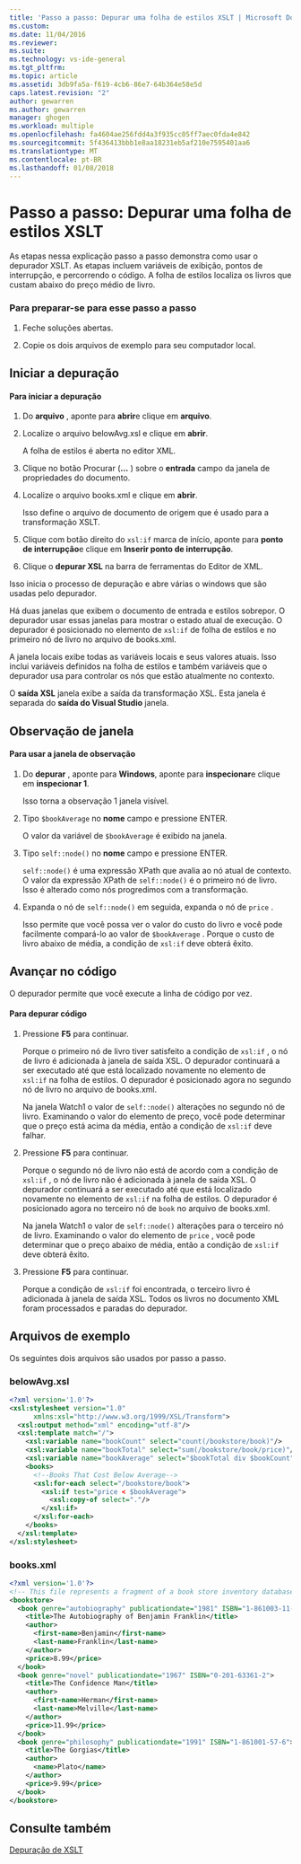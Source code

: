 ```yaml
---
title: 'Passo a passo: Depurar uma folha de estilos XSLT | Microsoft Docs'
ms.custom: 
ms.date: 11/04/2016
ms.reviewer: 
ms.suite: 
ms.technology: vs-ide-general
ms.tgt_pltfrm: 
ms.topic: article
ms.assetid: 3db9fa5a-f619-4cb6-86e7-64b364e58e5d
caps.latest.revision: "2"
author: gewarren
ms.author: gewarren
manager: ghogen
ms.workload: multiple
ms.openlocfilehash: fa4604ae256fdd4a3f935cc05ff7aec0fda4e842
ms.sourcegitcommit: 5f436413bbb1e8aa18231eb5af210e7595401aa6
ms.translationtype: MT
ms.contentlocale: pt-BR
ms.lasthandoff: 01/08/2018
---
```

# <a name="walkthrough-debug-an-xslt-style-sheet"></a>Passo a passo: Depurar uma folha de estilos XSLT
As etapas nessa explicação passo a passo demonstra como usar o depurador XSLT. As etapas incluem variáveis de exibição, pontos de interrupção, e percorrendo o código. A folha de estilos localiza os livros que custam abaixo do preço médio de livro.  
  
### <a name="to-prepare-for-this-walkthrough"></a>Para preparar-se para esse passo a passo  
  
1.  Feche soluções abertas.  
  
2.  Copie os dois arquivos de exemplo para seu computador local.  
  
## <a name="start-debugging"></a>Iniciar a depuração  
  
#### <a name="to-start-debugging"></a>Para iniciar a depuração  
  
1.  Do **arquivo** , aponte para **abrir**e clique em **arquivo**.  
  
2.  Localize o arquivo belowAvg.xsl e clique em **abrir**.  
  
     A folha de estilos é aberta no editor XML.  
  
3.  Clique no botão Procurar (**...** ) sobre o **entrada** campo da janela de propriedades do documento.  
  
4.  Localize o arquivo books.xml e clique em **abrir**.  
  
     Isso define o arquivo de documento de origem que é usado para a transformação XSLT.  
  
5.  Clique com botão direito do `xsl:if` marca de início, aponte para **ponto de interrupção**e clique em **Inserir ponto de interrupção**.  
  
6.  Clique o **depurar XSL** na barra de ferramentas do Editor de XML.  
  
Isso inicia o processo de depuração e abre várias o windows que são usadas pelo depurador.  
  
Há duas janelas que exibem o documento de entrada e estilos sobrepor. O depurador usar essas janelas para mostrar o estado atual de execução. O depurador é posicionado no elemento de `xsl:if` de folha de estilos e no primeiro nó de livro no arquivo de books.xml.  
  
A janela locais exibe todas as variáveis locais e seus valores atuais. Isso inclui variáveis definidos na folha de estilos e também variáveis que o depurador usa para controlar os nós que estão atualmente no contexto.  
  
O **saída XSL** janela exibe a saída da transformação XSL. Esta janela é separada do **saída do Visual Studio** janela.  
  
## <a name="watch-window"></a>Observação de janela  
  
#### <a name="to-use-the-watch-window"></a>Para usar a janela de observação  
  
1.  Do **depurar** , aponte para **Windows**, aponte para **inspecionar**e clique em **inspecionar 1**.  
  
     Isso torna a observação 1 janela visível.  
  
2.  Tipo `$bookAverage` no **nome** campo e pressione ENTER.  
  
     O valor da variável de `$bookAverage` é exibido na janela.  
  
3.  Tipo `self::node()` no **nome** campo e pressione ENTER.  
  
     `self::node()` é uma expressão XPath que avalia ao nó atual de contexto. O valor da expressão XPath de `self::node()` é o primeiro nó de livro. Isso é alterado como nós progredimos com a transformação.  
  
4.  Expanda o nó de `self::node()` em seguida, expanda o nó de `price` .  
  
     Isso permite que você possa ver o valor do custo do livro e você pode facilmente compará-lo ao valor de `$bookAverage` . Porque o custo de livro abaixo de média, a condição de `xsl:if` deve obterá êxito.  
  
## <a name="step-through-the-code"></a>Avançar no código  
 O depurador permite que você execute a linha de código por vez.  
  
#### <a name="to-step-through-the-code"></a>Para depurar código  
  
1.  Pressione **F5** para continuar.  
  
     Porque o primeiro nó de livro tiver satisfeito a condição de `xsl:if` , o nó de livro é adicionada à janela de saída XSL. O depurador continuará a ser executado até que está localizado novamente no elemento de `xsl:if` na folha de estilos. O depurador é posicionado agora no segundo nó de livro no arquivo de books.xml.  
  
     Na janela Watch1 o valor de `self::node()` alterações no segundo nó de livro. Examinando o valor do elemento de preço, você pode determinar que o preço está acima da média, então a condição de `xsl:if` deve falhar.  
  
2.  Pressione **F5** para continuar.  
  
     Porque o segundo nó de livro não está de acordo com a condição de `xsl:if` , o nó de livro não é adicionada à janela de saída XSL. O depurador continuará a ser executado até que está localizado novamente no elemento de `xsl:if` na folha de estilos. O depurador é posicionado agora no terceiro nó de `book` no arquivo de books.xml.  
  
     Na janela Watch1 o valor de `self::node()` alterações para o terceiro nó de livro. Examinando o valor do elemento de `price` , você pode determinar que o preço abaixo de média, então a condição de `xsl:if` deve obterá êxito.  
  
3.  Pressione **F5** para continuar.  
  
     Porque a condição de `xsl:if` foi encontrada, o terceiro livro é adicionada à janela de saída XSL. Todos os livros no documento XML foram processados e paradas do depurador.  
  
## <a name="sample-files"></a>Arquivos de exemplo  
 Os seguintes dois arquivos são usados por passo a passo.  
  
### <a name="belowavgxsl"></a>belowAvg.xsl  
  
```xml
<?xml version='1.0'?>  
<xsl:stylesheet version="1.0"  
      xmlns:xsl="http://www.w3.org/1999/XSL/Transform">  
  <xsl:output method="xml" encoding="utf-8"/>  
  <xsl:template match="/">  
    <xsl:variable name="bookCount" select="count(/bookstore/book)"/>  
    <xsl:variable name="bookTotal" select="sum(/bookstore/book/price)"/>  
    <xsl:variable name="bookAverage" select="$bookTotal div $bookCount"/>  
    <books>  
      <!--Books That Cost Below Average-->  
      <xsl:for-each select="/bookstore/book">  
        <xsl:if test="price < $bookAverage">  
          <xsl:copy-of select="."/>  
        </xsl:if>  
      </xsl:for-each>  
    </books>  
  </xsl:template>  
</xsl:stylesheet>  
```
  
### <a name="booksxml"></a>books.xml  
  
```xml
<?xml version='1.0'?>  
<!-- This file represents a fragment of a book store inventory database -->  
<bookstore>  
  <book genre="autobiography" publicationdate="1981" ISBN="1-861003-11-0">  
    <title>The Autobiography of Benjamin Franklin</title>  
    <author>  
      <first-name>Benjamin</first-name>  
      <last-name>Franklin</last-name>  
    </author>  
    <price>8.99</price>  
  </book>  
  <book genre="novel" publicationdate="1967" ISBN="0-201-63361-2">  
    <title>The Confidence Man</title>  
    <author>  
      <first-name>Herman</first-name>  
      <last-name>Melville</last-name>  
    </author>  
    <price>11.99</price>  
  </book>  
  <book genre="philosophy" publicationdate="1991" ISBN="1-861001-57-6">  
    <title>The Gorgias</title>  
    <author>  
      <name>Plato</name>  
    </author>  
    <price>9.99</price>  
  </book>  
</bookstore>  
```
  
## <a name="see-also"></a>Consulte também  
 [Depuração de XSLT](../xml-tools/debugging-xslt.md)